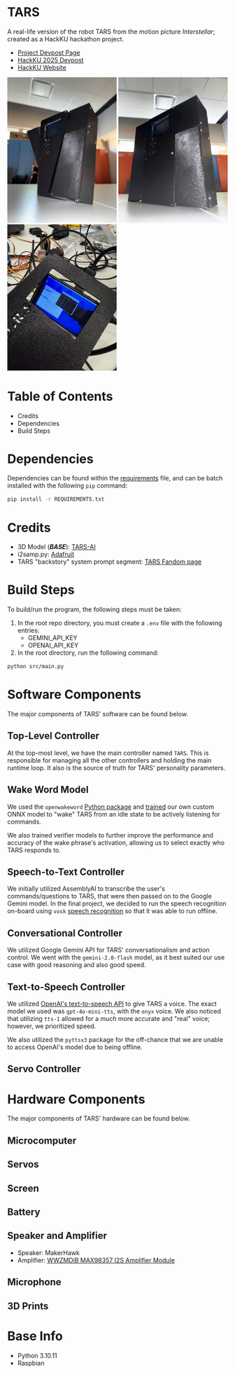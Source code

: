 # TARS
A real-life version of the robot TARS from the motion picture *Interstellar*; created as a HackKU hackathon project.
- [Project Devpost Page](https://devpost.com/software/tars-1b3cwz)
- [HackKU 2025 Devpost](https://hackku-2025.devpost.com/)
- [HackKU Website](https://www.hackku.org)

<span>
<img width="250px" src="media/IMG_3959.jpg">
<img width="250px" src="media/IMG_3958.jpg">
<img width="250px" src="media/IMG_3930.jpg">
</span>


# Table of Contents
- Credits
- Dependencies
- Build Steps

# Dependencies
Dependencies can be found within the [requirements](REQUIREMENTS.txt) file, and can be batch installed with the following `pip` command:

```bash
pip install -r REQUIREMENTS.txt
```

# Credits
- 3D Model (***BASE***): [TARS-AI](https://docs-tars-ai.vercel.app/build/3d_print)
- i2samp.py: [Adafruit](https://github.com/adafruit/Raspberry-Pi-Installer-Scripts/raw/main/i2samp.py)
- TARS "backstory" system prompt segment: [TARS Fandom page](https://interstellarfilm.fandom.com/wiki/TARS)

# Build Steps
To build/run the program, the following steps must be taken:
1. In the root repo directory, you must create a `.env` file with the following entries:
    - GEMINI_API_KEY
    - OPENAI_API_KEY
2. In the root directory, run the following command:
```bash
python src/main.py
```

# Software Components
The major components of TARS' software can be found below.
## Top-Level Controller
At the top-most level, we have the main controller named `TARS`. This is responsible for managing all the other controllers and holding the main runtime loop. It also is the source of truth for TARS' personality parameters.

## Wake Word Model
We used the `openwakeword` [Python package](https://github.com/dscripka/openWakeWord) and [trained](https://github.com/dscripka/openWakeWord?tab=readme-ov-file#training-new-models) our own custom ONNX model to "wake" TARS from an idle state to be actively listening for commands.

We also trained verifier models to further improve the performance and accuracy of the wake phrase's activation, allowing us to select exactly who TARS responds to.

## Speech-to-Text Controller
We initially utilized AssemblyAI to transcribe the user's commands/questions to TARS, that were then passed on to the Google Gemini model. In the final project, we decided to run the speech recognition on-board using `vosk` [speech recognition](https://alphacephei.com/vosk/) so that it was able to run offline.
<!-- Add stuff here -->

## Conversational Controller
We utilized Google Gemini API for TARS' conversationalism and action control. We went with the `gemini-2.0-flash` model, as it best suited our use case with good reasoning and also good speed.
<!-- Add stuff here -->

## Text-to-Speech Controller
We utilized [OpenAI's text-to-speech API](https://platform.openai.com/docs/guides/text-to-speech) to give TARS a voice. The exact model we used was `gpt-4o-mini-tts`, with the `onyx` voice. We also noticed that utilizing `tts-1` allowed for a *much* more accurate and "real" voice; however, we prioritized speed.

We also utilized the `pyttsx3` package for the off-chance that we are unable to access OpenAI's model due to being offline.

## Servo Controller
<!-- Add stuff here -->

# Hardware Components
The major components of TARS' hardware can be found below.
## Microcomputer
<!-- Add stuff here -->
## Servos
<!-- Add stuff here -->
## Screen
<!-- Add stuff here -->
## Battery
<!-- Add stuff here -->
## Speaker and Amplifier
<!-- Add stuff here -->
- Speaker: MakerHawk
- Amplifier: [WWZMDiB MAX98357 I2S Amplifier Module](https://www.amazon.com/WWZMDiB-MAX98357-Amplifier-Unfiltered-Raspberry/dp/B0BTBS5NW2)
## Microphone
<!-- Add stuff here -->
## 3D Prints
<!-- Add stuff here -->

# Base Info
- Python 3.10.11
- Raspbian <!-- Add version here -->
<!-- Add more stuff here -->

